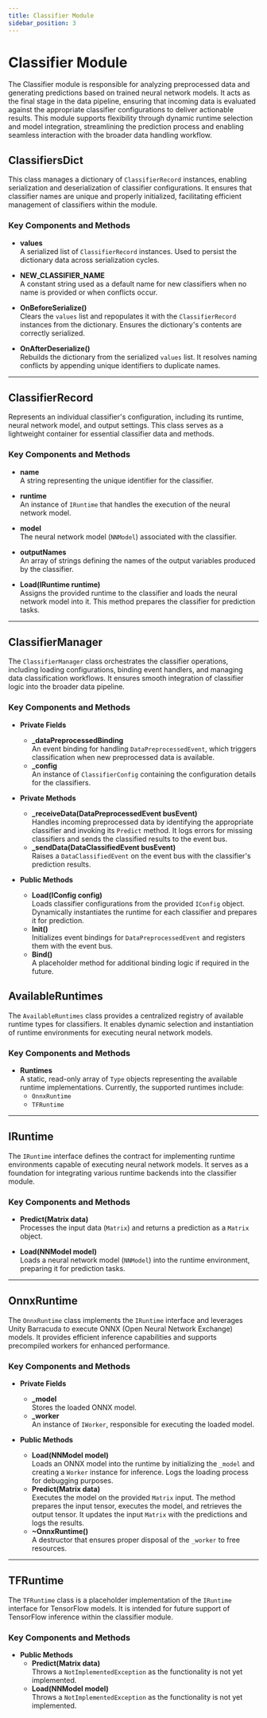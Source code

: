 ```yaml
---
title: Classifier Module
sidebar_position: 3
---
```


# Classifier Module

The Classifier module is responsible for analyzing preprocessed data and generating predictions based on trained neural network models. It acts as the final stage in the data pipeline, ensuring that incoming data is evaluated against the appropriate classifier configurations to deliver actionable results. This module supports flexibility through dynamic runtime selection and model integration, streamlining the prediction process and enabling seamless interaction with the broader data handling workflow.

## ClassifiersDict

This class manages a dictionary of `ClassifierRecord` instances, enabling serialization and deserialization of classifier configurations. It ensures that classifier names are unique and properly initialized, facilitating efficient management of classifiers within the module.

### Key Components and Methods

- **values**  
  A serialized list of `ClassifierRecord` instances. Used to persist the dictionary data across serialization cycles.

- **NEW_CLASSIFIER_NAME**  
  A constant string used as a default name for new classifiers when no name is provided or when conflicts occur.

- **OnBeforeSerialize()**  
  Clears the `values` list and repopulates it with the `ClassifierRecord` instances from the dictionary. Ensures the dictionary's contents are correctly serialized.

- **OnAfterDeserialize()**  
  Rebuilds the dictionary from the serialized `values` list. It resolves naming conflicts by appending unique identifiers to duplicate names.

---

## ClassifierRecord

Represents an individual classifier's configuration, including its runtime, neural network model, and output settings. This class serves as a lightweight container for essential classifier data and methods.

### Key Components and Methods

- **name**  
  A string representing the unique identifier for the classifier.

- **runtime**  
  An instance of `IRuntime` that handles the execution of the neural network model.

- **model**  
  The neural network model (`NNModel`) associated with the classifier.

- **outputNames**  
  An array of strings defining the names of the output variables produced by the classifier.

- **Load(IRuntime runtime)**  
  Assigns the provided runtime to the classifier and loads the neural network model into it. This method prepares the classifier for prediction tasks.

---

## ClassifierManager

The `ClassifierManager` class orchestrates the classifier operations, including loading configurations, binding event handlers, and managing data classification workflows. It ensures smooth integration of classifier logic into the broader data pipeline.

### Key Components and Methods

- **Private Fields**
  - **_dataPreprocessedBinding**  
    An event binding for handling `DataPreprocessedEvent`, which triggers classification when new preprocessed data is available.
  - **_config**  
    An instance of `ClassifierConfig` containing the configuration details for the classifiers.

- **Private Methods**
  - **_receiveData(DataPreprocessedEvent busEvent)**  
    Handles incoming preprocessed data by identifying the appropriate classifier and invoking its `Predict` method. It logs errors for missing classifiers and sends the classified results to the event bus.
  - **_sendData(DataClassifiedEvent busEvent)**  
    Raises a `DataClassifiedEvent` on the event bus with the classifier's prediction results.

- **Public Methods**
  - **Load(IConfig config)**  
    Loads classifier configurations from the provided `IConfig` object. Dynamically instantiates the runtime for each classifier and prepares it for prediction.
  - **Init()**  
    Initializes event bindings for `DataPreprocessedEvent` and registers them with the event bus.
  - **Bind()**  
    A placeholder method for additional binding logic if required in the future.


## AvailableRuntimes

The `AvailableRuntimes` class provides a centralized registry of available runtime types for classifiers. It enables dynamic selection and instantiation of runtime environments for executing neural network models.

### Key Components and Methods

- **Runtimes**  
  A static, read-only array of `Type` objects representing the available runtime implementations. Currently, the supported runtimes include:
  - `OnnxRuntime`
  - `TFRuntime`

---

## IRuntime

The `IRuntime` interface defines the contract for implementing runtime environments capable of executing neural network models. It serves as a foundation for integrating various runtime backends into the classifier module.

### Key Components and Methods

- **Predict(Matrix data)**  
  Processes the input data (`Matrix`) and returns a prediction as a `Matrix` object.

- **Load(NNModel model)**  
  Loads a neural network model (`NNModel`) into the runtime environment, preparing it for prediction tasks.

---

## OnnxRuntime

The `OnnxRuntime` class implements the `IRuntime` interface and leverages Unity Barracuda to execute ONNX (Open Neural Network Exchange) models. It provides efficient inference capabilities and supports precompiled workers for enhanced performance.

### Key Components and Methods

- **Private Fields**
  - **_model**  
    Stores the loaded ONNX model.
  - **_worker**  
    An instance of `IWorker`, responsible for executing the loaded model.

- **Public Methods**
  - **Load(NNModel model)**  
    Loads an ONNX model into the runtime by initializing the `_model` and creating a `Worker` instance for inference. Logs the loading process for debugging purposes.
  - **Predict(Matrix data)**  
    Executes the model on the provided `Matrix` input. The method prepares the input tensor, executes the model, and retrieves the output tensor. It updates the input `Matrix` with the predictions and logs the results.
  - **~OnnxRuntime()**  
    A destructor that ensures proper disposal of the `_worker` to free resources.

---

## TFRuntime

The `TFRuntime` class is a placeholder implementation of the `IRuntime` interface for TensorFlow models. It is intended for future support of TensorFlow inference within the classifier module.

### Key Components and Methods

- **Public Methods**
  - **Predict(Matrix data)**  
    Throws a `NotImplementedException` as the functionality is not yet implemented.
  - **Load(NNModel model)**  
    Throws a `NotImplementedException` as the functionality is not yet implemented.



